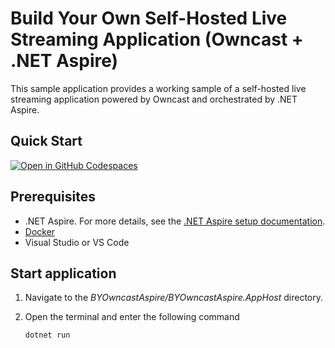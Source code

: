 # Build Your Own Self-Hosted Live Streaming Application (Owncast + .NET Aspire)

This sample application provides a working sample of a self-hosted live streaming application powered by Owncast and orchestrated by .NET Aspire.

## Quick Start

[![Open in GitHub Codespaces](https://github.com/codespaces/badge.svg)](https://codespaces.new/lqdev/BYOwncastAspire)

## Prerequisites

- .NET Aspire. For more details, see the [.NET Aspire setup documentation](https://learn.microsoft.com/dotnet/aspire/fundamentals/setup-tooling?tabs=linux&pivots=dotnet-cli).
- [Docker](https://www.docker.com/get-started/)
- Visual Studio or VS Code

## Start application

1. Navigate to the *BYOwncastAspire/BYOwncastAspire.AppHost* directory.
1. Open the terminal and enter the following command

    ```bash
    dotnet run
    ```